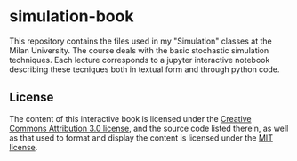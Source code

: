 # simulation-book

This repository contains the files used in my "Simulation" classes at the
Milan University. The course deals with the basic stochastic simulation
techniques. Each lecture corresponds to a jupyter interactive notebook
describing these tecniques both in textual form and through python code.

## License

The content of this interactive book is licensed under the [Creative Commons Attribution 3.0 license](http://creativecommons.org/licenses/by/3.0/us/deed.en_US), and the source code listed therein, as well as that used to format and display the content is licensed under the [MIT license](http://opensource.org/licenses/mit-license.php).
